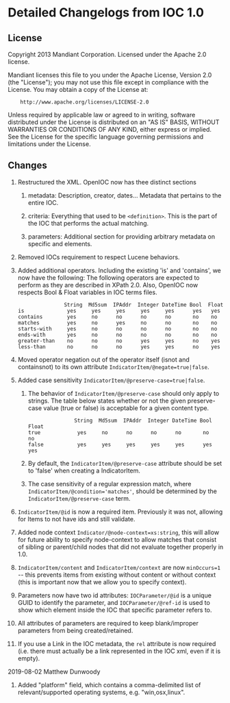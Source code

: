 # Detailed Changelogs from IOC 1.0

## License

Copyright 2013 Mandiant Corporation.  Licensed under the Apache 2.0 license.  

Mandiant licenses this file to you under the Apache License, Version
2.0 (the "License"); you may not use this file except in compliance with the
License.  You may obtain a copy of the License at:

        http://www.apache.org/licenses/LICENSE-2.0

Unless required by applicable law or agreed to in writing, software
distributed under the License is distributed on an "AS IS" BASIS,
WITHOUT WARRANTIES OR CONDITIONS OF ANY KIND, either express or
implied.  See the License for the specific language governing
permissions and limitations under the License.

## Changes

1. Restructured the XML. OpenIOC now has thee distinct sections

    1. metadata: Description, creator, dates... Metadata that pertains to the entire IOC.

    1. criteria: Everything that used to be `<definition>`. This is the part of the IOC that performs the actual matching.

    1. parameters: Additional section for providing arbitrary metadata on
       specific <Indicator> and <IndicatorItem> elements.

1. Removed IOCs requirement to respect Lucene behaviors.

1. Added additional operators. Including the existing 'is' and 'contains', we
    now have the following: The following operators are expected to perform as
    they are described in XPath 2.0. Also, OpenIOC now respects Bool & Float variables in IOC terms files.

    ```
                   String  Md5sum  IPAddr  Integer DateTime Bool  Float
    is              yes     yes     yes     yes     yes      yes   yes
    contains        yes     no      no      no      no       no    no
    matches         yes     no      yes     no      no       no    no
    starts-with     yes     no      no      no      no       no    no
    ends-with       yes     no      no      no      no       no    no
    greater-than    no      no      no      yes     yes      no    yes
    less-than       no      no      no      yes     yes      no    yes
    ```

1. Moved operator negation out of the operator itself (isnot and containsnot) to its own
    attribute `IndicatorItem/@negate=true|false`.

1. Added case sensitivity `IndicatorItem/@preserve-case=true|false`.

    1. The behavior of `IndicatorItem/@preserve-case` should only apply to strings.  The table below states whether or not the given preserve-case value (true or false) is acceptable for a given content type.

        ```
                       String  Md5sum  IPAddr  Integer DateTime Bool  Float
        true            yes     no      no      no      no       no    no
        false           yes     yes     yes     yes     yes      yes   yes
        ```
        
    1. By default, the `IndicatorItem/@preserve-case` attribute should be set to 'false' when creating a IndicatorItem.

    1. The case sensitivity of a regular expression match, where `IndicatorItem/@condition='matches'`, should be determined by the `IndicatorItem/@preserve-case` term.
    
1. `IndicatorItem/@id` is now a required item. Previously it was not, allowing for Items to not have ids and still validate.
    
1. Added node context `Indicator/@node-context=xs:string`, this will allow for future ability to specify node-context to allow matches that consist of sibling or parent/child nodes that did not evaluate together properly in 1.0.

1. `IndicatorItem/content` and `IndicatorItem/context` are now `minOccurs=1` -- this prevents items from existing without content or without context (this is important now that we allow you to specify context).
    
1. Parameters now have two id attributes: `IOCParameter/@id` is a unique GUID to identify the parameter, and `IOCParameter/@ref-id` is used to show which element inside the IOC that specific parameter refers to.

1. All attributes of parameters are required to keep blank/improper parameters from being created/retained.

1. If you use a Link in the IOC metadata, the `rel` attribute is now required (i.e. there must actually be a link represented in the IOC xml, even if it is empty).

2019-08-02  Matthew Dunwoody  <matthew d0t dunwoody a t mandiant d0t com>

1. Added "platform" field, which contains a comma-delimited list of relevant/supported operating systems, e.g. "win,osx,linux".
